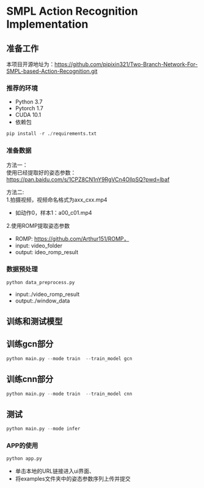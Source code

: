 # SMPL Action Recognition Implementation 
## 准备工作
本项目开源地址为：https://github.com/pipixin321/Two-Branch-Network-For-SMPL-based-Action-Recognition.git

### 推荐的环境
* Python 3.7
* Pytorch 1.7
* CUDA 10.1
* 依赖包
```python
pip install -r ./requirements.txt
```

### 准备数据
方法一：\
使用已经提取好的姿态参数：https://pan.baidu.com/s/1CPZ8CN1nY9RgVCn4OllpSQ?pwd=lbaf

方法二: \
1.拍摄视频，视频命名格式为axx_cxx.mp4
- 如动作0，样本1：a00_c01.mp4

2.使用ROMP提取姿态参数
- ROMP: https://github.com/Arthur151/ROMP，
- input: video_folder
- output: ideo_romp_result

### 数据预处理
```python
python data_preprocess.py
```
- input:./video_romp_result
- output:./window_data


## 训练和测试模型

## 训练gcn部分
```python
python main.py --mode train  --train_model gcn
```

## 训练cnn部分
```python
python main.py --mode train  --train_model cnn
```

## 测试
```python
python main.py --mode infer
```
### APP的使用
```python
python app.py
```
- 单击本地的URL链接进入ui界面、
- 将examples文件夹中的姿态参数序列上传并提交




